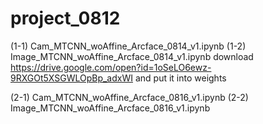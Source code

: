 # project_0812

(1-1) Cam_MTCNN_woAffine_Arcface_0814_v1.ipynb
(1-2) Image_MTCNN_woAffine_Arcface_0814_v1.ipynb
download https://drive.google.com/open?id=1oSeLO6ewz-9RXGOt5XSGWLOpBp_adxWI
and put it into weights

(2-1) Cam_MTCNN_woAffine_Arcface_0816_v1.ipynb
(2-2) Image_MTCNN_woAffine_Arcface_0816_v1.ipynb

